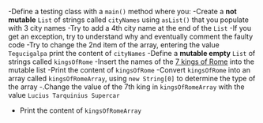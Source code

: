 -Define a testing class with a `main()` method where you:
-Create a **not mutable** `List` of strings called `cityNames` using `asList()` that you populate with 3 city names
-Try to add a 4th city name at the end of the `List`
-If you get an exception, try to understand why and eventually comment the faulty code
-Try to change the 2nd item of the array, entering the value `Tegucigalpa`
print the content of `cityNames`
-Define a **mutable empty** `List` of strings called `kingsOfRome`
-Insert the names of the [7 kings of Rome](https://en.wikipedia.org/wiki/King_of_Rome) into the mutable list
-Print the content of `kingsOfRome`
-Convert `kingsOfRome` into an array called `kingsOfRomeArray`, using `new String[0]` to determine the type of the array
-.Change the value of the 7th king in `kingsOfRomeArray` with the value `Lucius Tarquinius Supercar`

- Print the content of `kingsOfRomeArray`
